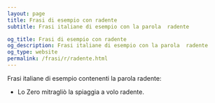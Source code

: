 ```yaml
---
layout: page
title: Frasi di esempio con radente 
subtitle: Frasi italiane di esempio con la parola  radente

og_title: Frasi di esempio con radente 
og_description: Frasi italiane di esempio con la parola  radente
og_type: website
permalink: /frasi/r/radente.html
---
```


Frasi italiane di esempio contenenti la parola radente:


- Lo Zero mitragliò la spiaggia a volo radente.
